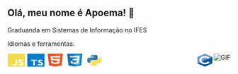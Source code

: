 ## Olá, meu nome é Apoema! 👋
Graduanda em Sistemas de Informação no IFES

Idiomas e ferramentas:

<div style="display: inline_block">
    <img align="center" alt="JS" height="30" width="40" src="https://raw.githubusercontent.com/devicons/devicon/master/icons/javascript/javascript-plain.svg">
    <img align="center" alt="TS" height="30" width="40" src="https://raw.githubusercontent.com/devicons/devicon/master/icons/typescript/typescript-plain.svg">
    <img align="center" alt="HTML5" height="30" width="40" src="https://raw.githubusercontent.com/devicons/devicon/master/icons/html5/html5-original.svg">
    <img align="center" alt="CSS3" height="30" width="40" src="https://raw.githubusercontent.com/devicons/devicon/master/icons/css3/css3-original.svg">
    <img align="center" alt="Python" height="30" width="40" src="https://raw.githubusercontent.com/devicons/devicon/master/icons/python/python-original.svg">
    <img align="right" alt="GIF" src="https://cdn.discondapp.com/attachments/795358919417397249/825430589581688872/hi.gif">
    <img align="right" alt="Linguagem C" height="30" width="40" src="https://raw.githubusercontent.com/devicons/devicon/master/icons/c/c-original.svg">
</div>




          
          

